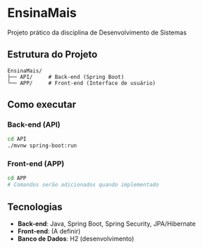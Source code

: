 # EnsinaMais
Projeto prático da disciplina de Desenvolvimento de Sistemas

## Estrutura do Projeto

```
EnsinaMais/
├── API/     # Back-end (Spring Boot)
└── APP/     # Front-end (Interface de usuário)
```

## Como executar

### Back-end (API)
```bash
cd API
./mvnw spring-boot:run
```

### Front-end (APP)
```bash
cd APP
# Comandos serão adicionados quando implementado
```

## Tecnologias

- **Back-end**: Java, Spring Boot, Spring Security, JPA/Hibernate
- **Front-end**: (A definir)
- **Banco de Dados**: H2 (desenvolvimento)
